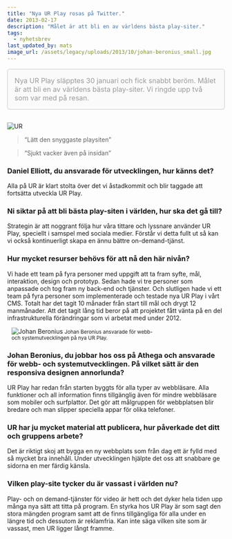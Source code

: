 ```yaml
---
title: "Nya UR Play rosas på Twitter."
date: 2013-02-17
description: "Målet är att bli en av världens bästa play-siter."
tags:
  - nyhetsbrev
last_updated_by: mats
image_url: /assets/legacy/uploads/2013/10/johan-beronius_small.jpg
---
```

<p style="padding: 1em; background-color:#FAFAFA; border:1px solid rgba(0, 0, 0, 0.2); color:#999999; font-size:16px; text-shadow:0 0 1px white; -webkit-border-radius: 6px; -moz-border-radius: 6px; border-radius: 6px; margin-bottom:30px;">Nya UR Play släpptes 30 januari och fick snabbt beröm. Målet är att bli en av världens bästa play-siter. Vi ringde upp två som var med på resan.</p>

<img class="float_right" alt="UR" src="http://i4.createsend1.com/ei/j/65/C0E/78E/063854/ur.png" >

> “Lätt den snyggaste playsiten”

> “Sjukt vacker även på insidan”

### Daniel Elliott, du ansvarade för utvecklingen, hur känns det?

Alla på UR är klart stolta över det vi åstadkommit och blir taggade att fortsätta utveckla UR Play.

### Ni siktar på att bli bästa play-siten i världen, hur ska det gå till?

Strategin är att noggrant följa hur våra tittare och lyssnare använder UR Play, speciellt i samspel med sociala medier. Förstår vi detta fullt ut så kan vi också kontinuerligt skapa en ännu bättre on-demand-tjänst.

### Hur mycket resurser behövs för att nå den här nivån?

Vi hade ett team på fyra personer med uppgift att ta fram syfte, mål, interaktion, design och prototyp. Sedan hade vi tre personer som anpassade och tog fram ny back-end och tjänster. Och slutligen hade vi ett team på fyra personer som implementerade och testade nya UR Play i vårt CMS. Totalt har det tagit 10 månader från start till mål och drygt 12 manmånader. Att det tagit lång tid beror på att projektet fått vänta på en del infrastrukturella förändringar som vi arbetat med under 2012.

<div class="float_right" style="max-width:342px; margin-left: 10px;">
<img alt="Johan Beronius" src="http://i1.createsend1.com/ei/j/65/C0E/78E/063854/johan-beronius.jpg"/>
<small>Johan Beronius ansvarade för webb- och systemutvecklingen på nya UR Play.</small>
</div>

### Johan Beronius, du jobbar hos oss på Athega och ansvarade för webb- och systemutvecklingen. På vilket sätt är den responsiva designen annorlunda?

UR Play har redan från starten byggts för alla typer av webbläsare. Alla funktioner och all information finns tillgänglig även för mindre webbläsare som mobiler och surfplattor. Det gör att målgruppen för webbplatsen blir bredare och man slipper speciella appar för olika telefoner.

### UR har ju mycket material att publicera, hur påverkade det ditt och gruppens arbete?

Det är riktigt skoj att bygga en ny webbplats som från dag ett är fylld med så mycket bra innehåll. Under utvecklingen hjälpte det oss att snabbare ge sidorna en mer färdig känsla.

### Vilken play-site tycker du är vassast i världen nu?

Play- och on demand-tjänster för video är hett och det dyker hela tiden upp många nya sätt att titta på program. En styrka hos UR Play är som sagt den stora mängden program samt att de finns tillgängliga för alla under en längre tid och dessutom är reklamfria. Kan inte säga vilken site som är vassast, men UR ligger långt framme.
